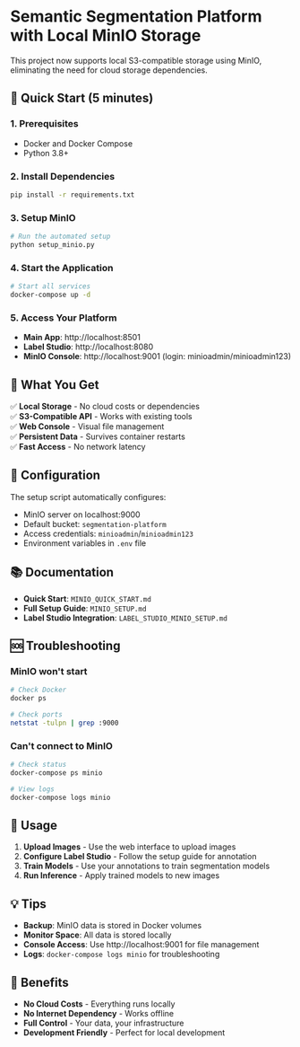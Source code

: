 # Semantic Segmentation Platform with Local MinIO Storage

This project now supports local S3-compatible storage using MinIO, eliminating the need for cloud storage dependencies.

## 🚀 Quick Start (5 minutes)

### 1. Prerequisites
- Docker and Docker Compose
- Python 3.8+

### 2. Install Dependencies
```bash
pip install -r requirements.txt
```

### 3. Setup MinIO
```bash
# Run the automated setup
python setup_minio.py
```

### 4. Start the Application
```bash
# Start all services
docker-compose up -d
```

### 5. Access Your Platform
- **Main App**: http://localhost:8501
- **Label Studio**: http://localhost:8080  
- **MinIO Console**: http://localhost:9001 (login: minioadmin/minioadmin123)

## 📁 What You Get

✅ **Local Storage** - No cloud costs or dependencies  
✅ **S3-Compatible API** - Works with existing tools  
✅ **Web Console** - Visual file management  
✅ **Persistent Data** - Survives container restarts  
✅ **Fast Access** - No network latency  

## 🔧 Configuration

The setup script automatically configures:
- MinIO server on localhost:9000
- Default bucket: `segmentation-platform`
- Access credentials: `minioadmin`/`minioadmin123`
- Environment variables in `.env` file

## 📚 Documentation

- **Quick Start**: `MINIO_QUICK_START.md`
- **Full Setup Guide**: `MINIO_SETUP.md`
- **Label Studio Integration**: `LABEL_STUDIO_MINIO_SETUP.md`

## 🆘 Troubleshooting

### MinIO won't start
```bash
# Check Docker
docker ps

# Check ports
netstat -tulpn | grep :9000
```

### Can't connect to MinIO
```bash
# Check status
docker-compose ps minio

# View logs
docker-compose logs minio
```

## 🎯 Usage

1. **Upload Images** - Use the web interface to upload images
2. **Configure Label Studio** - Follow the setup guide for annotation
3. **Train Models** - Use your annotations to train segmentation models
4. **Run Inference** - Apply trained models to new images

## 💡 Tips

- **Backup**: MinIO data is stored in Docker volumes
- **Monitor Space**: All data is stored locally
- **Console Access**: Use http://localhost:9001 for file management
- **Logs**: `docker-compose logs minio` for troubleshooting

## 🎉 Benefits

- **No Cloud Costs** - Everything runs locally
- **No Internet Dependency** - Works offline
- **Full Control** - Your data, your infrastructure
- **Development Friendly** - Perfect for local development



